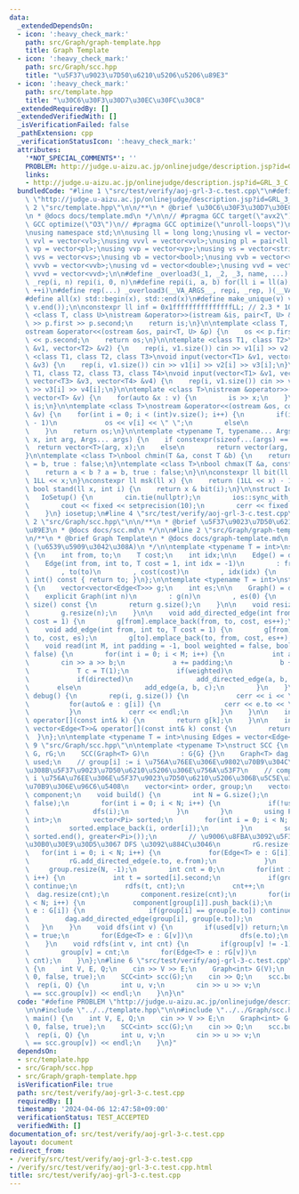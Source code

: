 ```yaml
---
data:
  _extendedDependsOn:
  - icon: ':heavy_check_mark:'
    path: src/Graph/graph-template.hpp
    title: Graph Template
  - icon: ':heavy_check_mark:'
    path: src/Graph/scc.hpp
    title: "\u5F37\u9023\u7D50\u6210\u5206\u5206\u89E3"
  - icon: ':heavy_check_mark:'
    path: src/template.hpp
    title: "\u30C6\u30F3\u30D7\u30EC\u30FC\u30C8"
  _extendedRequiredBy: []
  _extendedVerifiedWith: []
  _isVerificationFailed: false
  _pathExtension: cpp
  _verificationStatusIcon: ':heavy_check_mark:'
  attributes:
    '*NOT_SPECIAL_COMMENTS*': ''
    PROBLEM: http://judge.u-aizu.ac.jp/onlinejudge/description.jsp?id=GRL_3_C
    links:
    - http://judge.u-aizu.ac.jp/onlinejudge/description.jsp?id=GRL_3_C
  bundledCode: "#line 1 \"src/test/verify/aoj-grl-3-c.test.cpp\"\n#define PROBLEM\
    \ \"http://judge.u-aizu.ac.jp/onlinejudge/description.jsp?id=GRL_3_C\"\n\n#line\
    \ 2 \"src/template.hpp\"\n\n/**\n * @brief \u30C6\u30F3\u30D7\u30EC\u30FC\u30C8\
    \n * @docs docs/template.md\n */\n\n// #pragma GCC target(\"avx2\")\n// #pragma\
    \ GCC optimize(\"O3\")\n// #pragma GCC optimize(\"unroll-loops\")\n#include <bits/stdc++.h>\n\
    \nusing namespace std;\n\nusing ll = long long;\nusing vl = vector<ll>;\nusing\
    \ vvl = vector<vl>;\nusing vvvl = vector<vvl>;\nusing pl = pair<ll, ll>;\nusing\
    \ vp = vector<pl>;\nusing vvp = vector<vp>;\nusing vs = vector<string>;\nusing\
    \ vvs = vector<vs>;\nusing vb = vector<bool>;\nusing vvb = vector<vb>;\nusing\
    \ vvvb = vector<vvb>;\nusing vd = vector<double>;\nusing vvd = vector<vd>;\nusing\
    \ vvvd = vector<vvd>;\n\n#define _overload3(_1, _2, _3, name, ...) name\n#define\
    \ _rep(i, n) repi(i, 0, n)\n#define repi(i, a, b) for(ll i = ll(a); i < ll(b);\
    \ ++i)\n#define rep(...) _overload3(__VA_ARGS__, repi, _rep, )(__VA_ARGS__)\n\
    #define all(x) std::begin(x), std::end(x)\n#define make_unique(v) v.erase(unique(all(v)),\
    \ v.end());\n\nconstexpr ll inf = 0x1fffffffffffffffLL; // 2.3 * 10^18\n\ntemplate\
    \ <class T, class U>\nistream &operator>>(istream &is, pair<T, U> &p) {\n    is\
    \ >> p.first >> p.second;\n    return is;\n}\n\ntemplate <class T, class U>\n\
    ostream &operator<<(ostream &os, pair<T, U> &p) {\n    os << p.first << \" \"\
    \ << p.second;\n    return os;\n}\n\ntemplate <class T1, class T2>\nvoid input(vector<T1>\
    \ &v1, vector<T2> &v2) {\n    rep(i, v1.size()) cin >> v1[i] >> v2[i];\n}\ntemplate\
    \ <class T1, class T2, class T3>\nvoid input(vector<T1> &v1, vector<T2> &v2, vector<T3>\
    \ &v3) {\n    rep(i, v1.size()) cin >> v1[i] >> v2[i] >> v3[i];\n}\ntemplate <class\
    \ T1, class T2, class T3, class T4>\nvoid input(vector<T1> &v1, vector<T2> &v2,\
    \ vector<T3> &v3, vector<T4> &v4) {\n    rep(i, v1.size()) cin >> v1[i] >> v2[i]\
    \ >> v3[i] >> v4[i];\n}\n\ntemplate <class T>\nistream &operator>>(istream &is,\
    \ vector<T> &v) {\n    for(auto &x : v) {\n        is >> x;\n    }\n    return\
    \ is;\n}\n\ntemplate <class T>\nostream &operator<<(ostream &os, const vector<T>\
    \ &v) {\n    for(int i = 0; i < (int)v.size(); i++) {\n        if(i != (int)v.size()\
    \ - 1)\n            os << v[i] << \" \";\n        else\n            os << v[i];\n\
    \    }\n    return os;\n}\n\ntemplate <typename T, typename... Args>\nauto vec(T\
    \ x, int arg, Args... args) {\n    if constexpr(sizeof...(args) == 0)\n      \
    \  return vector<T>(arg, x);\n    else\n        return vector(arg, vec<T>(x, args...));\n\
    }\n\ntemplate <class T>\nbool chmin(T &a, const T &b) {\n    return a > b ? a\
    \ = b, true : false;\n}\ntemplate <class T>\nbool chmax(T &a, const T &b) {\n\
    \    return a < b ? a = b, true : false;\n}\n\nconstexpr ll bit(ll x) {\n    return\
    \ 1LL << x;\n}\nconstexpr ll msk(ll x) {\n    return (1LL << x) - 1;\n}\nconstexpr\
    \ bool stand(ll x, int i) {\n    return x & bit(i);\n}\n\nstruct IoSetup {\n \
    \   IoSetup() {\n        cin.tie(nullptr);\n        ios::sync_with_stdio(false);\n\
    \        cout << fixed << setprecision(10);\n        cerr << fixed << setprecision(10);\n\
    \    }\n} iosetup;\n#line 4 \"src/test/verify/aoj-grl-3-c.test.cpp\"\n\n#line\
    \ 2 \"src/Graph/scc.hpp\"\n\n/**\n * @brief \u5F37\u9023\u7D50\u6210\u5206\u5206\
    \u89E3\n * @docs docs/scc.md\n */\n\n#line 2 \"src/Graph/graph-template.hpp\"\n\
    \n/**\n * @brief Graph Template\n * @docs docs/graph-template.md\n * @cite https://github.com/ei1333/library/blob/master/graph/graph-template.hpp\
    \ (\u6539\u5909\u3042\u308A)\n */\n\ntemplate <typename T = int>\nstruct Edge\
    \ {\n    int from, to;\n    T cost;\n    int idx;\n\n    Edge() = default;\n\n\
    \    Edge(int from, int to, T cost = 1, int idx = -1)\n        : from(from)\n\
    \        , to(to)\n        , cost(cost)\n        , idx(idx) {\n    }\n\n    operator\
    \ int() const { return to; }\n};\n\ntemplate <typename T = int>\nstruct Graph\
    \ {\n    vector<vector<Edge<T>>> g;\n    int es;\n\n    Graph() = default;\n\n\
    \    explicit Graph(int n)\n        : g(n)\n        , es(0) {\n    }\n\n    size_t\
    \ size() const {\n        return g.size();\n    }\n\n    void resize(int n) {\n\
    \        g.resize(n);\n    }\n\n    void add_directed_edge(int from, int to, T\
    \ cost = 1) {\n        g[from].emplace_back(from, to, cost, es++);\n    }\n\n\
    \    void add_edge(int from, int to, T cost = 1) {\n        g[from].emplace_back(from,\
    \ to, cost, es);\n        g[to].emplace_back(to, from, cost, es++);\n    }\n\n\
    \    void read(int M, int padding = -1, bool weighted = false, bool directed =\
    \ false) {\n        for(int i = 0; i < M; i++) {\n            int a, b;\n    \
    \        cin >> a >> b;\n            a += padding;\n            b += padding;\n\
    \            T c = T(1);\n            if(weighted)\n                cin >> c;\n\
    \            if(directed)\n                add_directed_edge(a, b, c);\n     \
    \       else\n                add_edge(a, b, c);\n        }\n    }\n\n    void\
    \ debug() {\n        rep(i, g.size()) {\n            cerr << i << \": \";\n  \
    \          for(auto& e : g[i]) {\n                cerr << e.to << \", \";\n  \
    \          }\n            cerr << endl;\n        }\n    }\n\n    inline vector<Edge<T>>&\
    \ operator[](const int& k) {\n        return g[k];\n    }\n\n    inline const\
    \ vector<Edge<T>>& operator[](const int& k) const {\n        return g[k];\n  \
    \  }\n};\n\ntemplate <typename T = int>\nusing Edges = vector<Edge<T>>;\n#line\
    \ 9 \"src/Graph/scc.hpp\"\n\ntemplate <typename T>\nstruct SCC {\n    Graph<T>\
    \ G, rG;\n    SCC(Graph<T> G)\n        : G{G} {}\n    Graph<T> dag;\n    vector<bool>\
    \ used;\n    // group[i] := i \u756A\u76EE\u306E\u9802\u70B9\u304C\u5C5E\u3059\
    \u308B\u5F37\u9023\u7D50\u6210\u5206\u306E\u756A\u53F7\n    // component[i] :=\
    \ i \u756A\u76EE\u306E\u5F37\u9023\u7D50\u6210\u5206\u306B\u5C5E\u3059\u308B\u9802\
    \u70B9\u306E\u96C6\u5408\n    vector<int> order, group;\n    vector<vector<int>>\
    \ component;\n    void build() {\n        int N = G.size();\n        used.resize(N,\
    \ false);\n        for(int i = 0; i < N; i++) {\n            if(!used[i]) {\n\
    \                dfs(i);\n            }\n        }\n        using Pi = pair<int,\
    \ int>;\n        vector<Pi> sorted;\n        for(int i = 0; i < N; i++) {\n  \
    \          sorted.emplace_back(i, order[i]);\n        }\n        sort(sorted.begin(),\
    \ sorted.end(), greater<Pi>());\n        // \u9006\u8FBA\u3092\u5F35\u3063\u305F\
    \u30B0\u30E9\u30D5\u3067 DFS \u3092\u884C\u3046\n        rG.resize(N);\n     \
    \   for(int i = 0; i < N; i++) {\n            for(Edge<T> e : G[i]) {\n      \
    \          rG.add_directed_edge(e.to, e.from);\n            }\n        }\n   \
    \     group.resize(N, -1);\n        int cnt = 0;\n        for(int i = 0; i < N;\
    \ i++) {\n            int t = sorted[i].second;\n            if(group[t] != -1)\
    \ continue;\n            rdfs(t, cnt);\n            cnt++;\n        }\n      \
    \  dag.resize(cnt);\n        component.resize(cnt);\n        for(int i = 0; i\
    \ < N; i++) {\n            component[group[i]].push_back(i);\n            for(Edge<T>\
    \ e : G[i]) {\n                if(group[i] == group[e.to]) continue;\n       \
    \         dag.add_directed_edge(group[i], group[e.to]);\n            }\n     \
    \   }\n    }\n    void dfs(int v) {\n        if(used[v]) return;\n        used[v]\
    \ = true;\n        for(Edge<T> e : G[v])\n            dfs(e.to);\n        order.push_back(v);\n\
    \    }\n    void rdfs(int v, int cnt) {\n        if(group[v] != -1) return;\n\
    \        group[v] = cnt;\n        for(Edge<T> e : rG[v])\n            rdfs(e.to,\
    \ cnt);\n    }\n};\n#line 6 \"src/test/verify/aoj-grl-3-c.test.cpp\"\n\nint main()\
    \ {\n    int V, E, Q;\n    cin >> V >> E;\n    Graph<int> G(V);\n    G.read(E,\
    \ 0, false, true);\n    SCC<int> scc(G);\n    cin >> Q;\n    scc.build();\n  \
    \  rep(i, Q) {\n        int u, v;\n        cin >> u >> v;\n        cout << (scc.group[u]\
    \ == scc.group[v]) << endl;\n    }\n}\n"
  code: "#define PROBLEM \"http://judge.u-aizu.ac.jp/onlinejudge/description.jsp?id=GRL_3_C\"\
    \n\n#include \"../../template.hpp\"\n\n#include \"../../Graph/scc.hpp\"\n\nint\
    \ main() {\n    int V, E, Q;\n    cin >> V >> E;\n    Graph<int> G(V);\n    G.read(E,\
    \ 0, false, true);\n    SCC<int> scc(G);\n    cin >> Q;\n    scc.build();\n  \
    \  rep(i, Q) {\n        int u, v;\n        cin >> u >> v;\n        cout << (scc.group[u]\
    \ == scc.group[v]) << endl;\n    }\n}"
  dependsOn:
  - src/template.hpp
  - src/Graph/scc.hpp
  - src/Graph/graph-template.hpp
  isVerificationFile: true
  path: src/test/verify/aoj-grl-3-c.test.cpp
  requiredBy: []
  timestamp: '2024-04-06 12:47:58+09:00'
  verificationStatus: TEST_ACCEPTED
  verifiedWith: []
documentation_of: src/test/verify/aoj-grl-3-c.test.cpp
layout: document
redirect_from:
- /verify/src/test/verify/aoj-grl-3-c.test.cpp
- /verify/src/test/verify/aoj-grl-3-c.test.cpp.html
title: src/test/verify/aoj-grl-3-c.test.cpp
---
```

